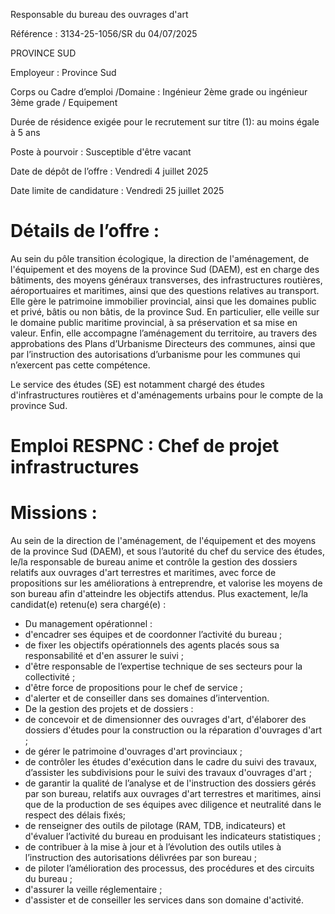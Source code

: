 
Responsable du bureau des ouvrages d'art

Référence : 3134-25-1056/SR du 04/07/2025

PROVINCE SUD

Employeur : Province Sud

Corps ou Cadre d’emploi /Domaine : Ingénieur 2ème grade ou ingénieur 3ème grade / Equipement

Durée de résidence exigée pour le recrutement sur titre (1): au moins égale à 5 ans

Poste à pourvoir : Susceptible d'être vacant

Date de dépôt de l’offre : Vendredi 4 juillet 2025

Date limite de candidature : Vendredi 25 juillet 2025


# Détails de l’offre :

Au sein du pôle transition écologique, la direction de l'aménagement, de l'équipement et des moyens de la province Sud (DAEM), est en charge des bâtiments, des moyens généraux transverses, des infrastructures routières, aéroportuaires et maritimes, ainsi que des questions relatives au transport. Elle gère le patrimoine immobilier provincial, ainsi que les domaines public et privé, bâtis ou non bâtis, de la province Sud. En particulier, elle veille sur le domaine public maritime provincial, à sa préservation et sa mise en valeur. Enfin, elle accompagne l’aménagement du territoire, au travers des approbations des Plans d’Urbanisme Directeurs des communes, ainsi que par l’instruction des autorisations d’urbanisme pour les communes qui n’exercent pas cette compétence.

Le service des études (SE) est notamment chargé des études d'infrastructures routières et d'aménagements urbains pour le compte de la province Sud.

# Emploi RESPNC : Chef de projet infrastructures

# Missions :

Au sein de la direction de l'aménagement, de l'équipement et des moyens de la province Sud (DAEM), et sous l’autorité du chef du service des études, le/la responsable de bureau anime et contrôle la gestion des dossiers relatifs aux ouvrages d'art terrestres et maritimes, avec force de propositions sur les améliorations à entreprendre, et valorise les moyens de son bureau afin d'atteindre les objectifs attendus. Plus exactement, le/la candidat(e) retenu(e) sera chargé(e) :

- Du management opérationnel :
- d'encadrer ses équipes et de coordonner l’activité du bureau ;
- de fixer les objectifs opérationnels des agents placés sous sa responsabilité et d'en assurer le suivi ;
- d'être responsable de l’expertise technique de ses secteurs pour la collectivité ;
- d'être force de propositions pour le chef de service ;
- d'alerter et de conseiller dans ses domaines d’intervention.
- De la gestion des projets et de dossiers :
- de concevoir et de dimensionner des ouvrages d'art, d'élaborer des dossiers d'études pour la construction ou la réparation d'ouvrages d'art ;
- de gérer le patrimoine d'ouvrages d'art provinciaux ;
- de contrôler les études d'exécution dans le cadre du suivi des travaux, d’assister les subdivisions pour le suivi des travaux d'ouvrages d'art ;
- de garantir la qualité de l’analyse et de l'instruction des dossiers gérés par son bureau, relatifs aux ouvrages d'art terrestres et maritimes, ainsi que de la production de ses équipes avec diligence et neutralité dans le respect des délais fixés;
- de renseigner des outils de pilotage (RAM, TDB, indicateurs) et d'évaluer l’activité du bureau en produisant les indicateurs statistiques ;
- de contribuer à la mise à jour et à l’évolution des outils utiles à l’instruction des autorisations délivrées par son bureau ;
- de piloter l’amélioration des processus, des procédures et des circuits du bureau ;
- d'assurer la veille réglementaire ;
- d'assister et de conseiller les services dans son domaine d'activité.


